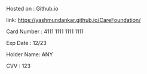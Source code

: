 Hosted on : Github.io

link:  https://yashmundankar.github.io/CareFoundation/




Card Number : 4111 1111 1111 1111

Exp Date : 12/23

Holder Name: ANY

CVV : 123
